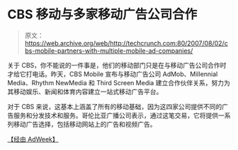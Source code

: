 # CBS 移动与多家移动广告公司合作

> 原文：<https://web.archive.org/web/http://techcrunch.com:80/2007/08/02/cbs-mobile-partners-with-multiple-mobile-ad-companies/>

关于 CBS，你不能说的一件事是，他们的移动部门只是在与移动广告公司合作时才给它打电话。昨天，CBS Mobile 宣布与移动广告公司 AdMob、Millennial Media、Rhythm NewMedia 和 Third Screen Media 建立合作伙伴关系，努力为其移动娱乐、新闻和体育内容建立一站式移动广告平台。

对于 CBS 来说，这基本上涵盖了所有的移动基础，因为这四家公司提供不同的广告服务和分发技术和服务。哥伦比亚广播公司表示，通过这笔交易，它将提供一系列移动广告选择，包括移动网站上的广告和视频广告。

[【经由 AdWeek】](https://web.archive.org/web/20151003182402/http://www.adweek.com/aw/iq_interactive/article_display.jsp?vnu_content_id=1003619965)